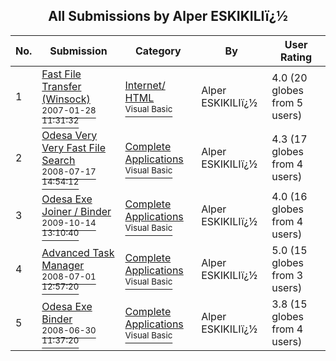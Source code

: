 ﻿<div align="center">

## All Submissions by Alper ESKIKILIï¿½

</div>

No.  | Submission | Category | By   | User Rating
---- | ---------- | -------- | ---- | -----------
1 | [Fast File Transfer \(Winsock\)<br /><sup>2007-01-28 11:31:32</sup>](https://github.com/Planet-Source-Code/alper-eskikili-fast-file-transfer-winsock__1-70859) | [Internet/ HTML<br /><sup>Visual Basic</sup>](../ByCategory/internet-html__1-34.md) | Alper ESKIKILIï¿½ | 4.0 (20 globes from 5 users)
2 | [Odesa Very Very Fast File Search<br /><sup>2008-07-17 14:54:12</sup>](https://github.com/Planet-Source-Code/alper-eskikili-odesa-very-very-fast-file-search__1-70847) | [Complete Applications<br /><sup>Visual Basic</sup>](../ByCategory/complete-applications__1-27.md) | Alper ESKIKILIï¿½ | 4.3 (17 globes from 4 users)
3 | [Odesa Exe Joiner / Binder<br /><sup>2009-10-14 13:10:40</sup>](https://github.com/Planet-Source-Code/alper-eskikili-odesa-exe-joiner-binder__1-72577) | [Complete Applications<br /><sup>Visual Basic</sup>](../ByCategory/complete-applications__1-27.md) | Alper ESKIKILIï¿½ | 4.0 (16 globes from 4 users)
4 | [Advanced Task Manager<br /><sup>2008-07-01 12:57:20</sup>](https://github.com/Planet-Source-Code/alper-eskikili-advanced-task-manager__1-70771) | [Complete Applications<br /><sup>Visual Basic</sup>](../ByCategory/complete-applications__1-27.md) | Alper ESKIKILIï¿½ | 5.0 (15 globes from 3 users)
5 | [Odesa Exe Binder<br /><sup>2008-06-30 11:37:20</sup>](https://github.com/Planet-Source-Code/alper-eskikili-odesa-exe-binder__1-70758) | [Complete Applications<br /><sup>Visual Basic</sup>](../ByCategory/complete-applications__1-27.md) | Alper ESKIKILIï¿½ | 3.8 (15 globes from 4 users)
